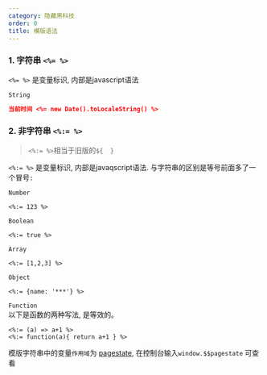 ```yaml
---
category: 隐藏黑科技
order: 0
title: 模版语法
---
```


### 1. 字符串  `<%= %>`
`<%= %>` 是变量标识, 内部是javascript语法

`String`  
```json
当前时间 <%= new Date().toLocaleString() %>
```
### 2. 非字符串 `<%:= %>`
> `<%:= %>`相当于旧版的`${  }`  

`<%:= %>` 是变量标识, 内部是javaqscript语法. 与字符串的区别是等号前面多了一个冒号`:`

`Number`
```
<%:= 123 %> 
```

`Boolean`
```
<%:= true %> 
```

`Array`
```
<%:= [1,2,3] %> 
```

`Object`
```
<%:= {name: '***'} %> 
```

`Function`  
以下是函数的两种写法, 是等效的。
```
<%:= (a) => a+1 %>
<%:= function(a){ return a+1 } %>
```

模版字符串中的变量`作用域`为 [pagestate](/docs/editor/json-pagestate), 在控制台输入`window.$$pagestate` 可查看
